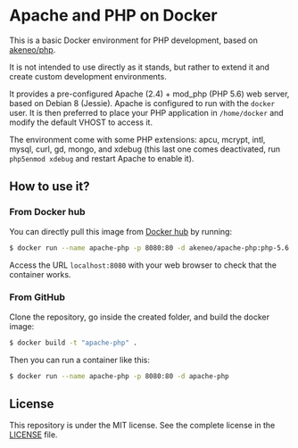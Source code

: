 # Apache and PHP on Docker

This is a basic Docker environment for PHP development, based on [akeneo/php](https://hub.docker.com/r/akeneo/php).

It is not intended to use directly as it stands, but rather to extend it and create custom development environments.

It provides a pre-configured Apache (2.4) + mod_php (PHP 5.6) web server, based on Debian 8 (Jessie).
Apache is configured to run with the `docker` user. It is then preferred to place your PHP application in `/home/docker` and modify the default VHOST to access it.

The environment come with  some PHP extensions: apcu, mcrypt, intl, mysql, curl, gd, mongo, and xdebug (this last one comes deactivated, run `php5enmod xdebug` and restart Apache to enable it).

## How to use it?

### From Docker hub

You can directly pull this image from [Docker hub](https://hub.docker.com/r/akeneo/apache-php/) by running:

```bash
$ docker run --name apache-php -p 8080:80 -d akeneo/apache-php:php-5.6
```

Access the URL `localhost:8080` with your web browser to check that the container works.

### From GitHub

Clone the repository, go inside the created folder, and build the docker image:

```bash
$ docker build -t "apache-php" .
```

Then you can run a container like this:

```bash
$ docker run --name apache-php -p 8080:80 -d apache-php
```

## License

This repository is under the MIT license. See the complete license in the [LICENSE](https://github.com/akeneo/Dockerfiles/blob/master/LICENSE) file.

